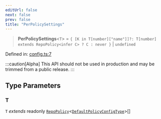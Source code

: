 ```yaml
---
editUrl: false
next: false
prev: false
title: "PerPolicySettings"
---
```


> **PerPolicySettings**\<`T`\> = `{ [K in T[number]["name"]]?: T[number] extends RepoPolicy<infer C> ? C : never }` \| `undefined`

Defined in: [config.ts:7](https://github.com/tylerbutler/tools-monorepo/blob/main/packages/repopo/src/config.ts#L7)

:::caution[Alpha]
This API should not be used in production and may be trimmed from a public release.
:::

## Type Parameters

### T

`T` *extends* readonly [`RepoPolicy`](/api/interfaces/repopolicy/)\<[`DefaultPolicyConfigType`](/api/type-aliases/defaultpolicyconfigtype/)\>[]
